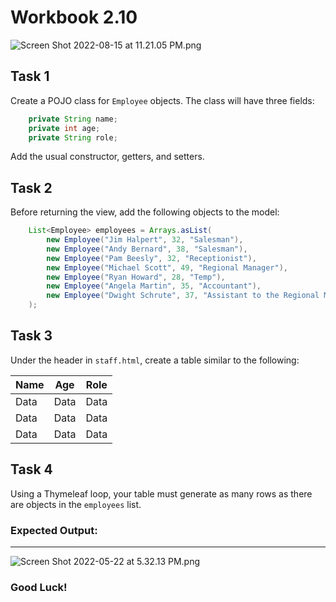 # Workbook 2.10

![Screen Shot 2022-08-15 at 11.21.05 PM.png](https://firebasestorage.googleapis.com/v0/b/learnthepart-75aed.appspot.com/o/images%2Ff59eb27c-0a66-4857-89ce-72f83ba8aacb?alt=media&token=002060af-8cd2-4300-bb17-f86a274a544f)

## Task 1

Create a POJO class for `Employee` objects. The class will have three fields:
```java
    private String name;
    private int age;
    private String role;
```
Add the usual constructor, getters, and setters.

## Task 2

Before returning the view, add the following objects to the model:
```java
    List<Employee> employees = Arrays.asList(
        new Employee("Jim Halpert", 32, "Salesman"),
        new Employee("Andy Bernard", 38, "Salesman"),
        new Employee("Pam Beesly", 32, "Receptionist"),
        new Employee("Michael Scott", 49, "Regional Manager"),
        new Employee("Ryan Howard", 28, "Temp"),
        new Employee("Angela Martin", 35, "Accountant"),
        new Employee("Dwight Schrute", 37, "Assistant to the Regional Manager")
    );
```
## Task 3

Under the header in `staff.html`, create a table similar to the following:


| Name | Age | Role |
| --- | --- | --- |
| Data | Data | Data |
| Data | Data | Data |
| Data | Data | Data |

## Task 4

Using a Thymeleaf loop, your table must generate as many rows as there are objects in the `employees` list.

### **Expected Output:**
----
![Screen Shot 2022-05-22 at 5.32.13 PM.png](https://firebasestorage.googleapis.com/v0/b/learnthepart-75aed.appspot.com/o/images%2Febf37ff2-4070-4717-b078-23a2b4e31c3f?alt=media&token=679abe36-db4d-4dad-8285-2fcede6e888c)


### Good Luck!